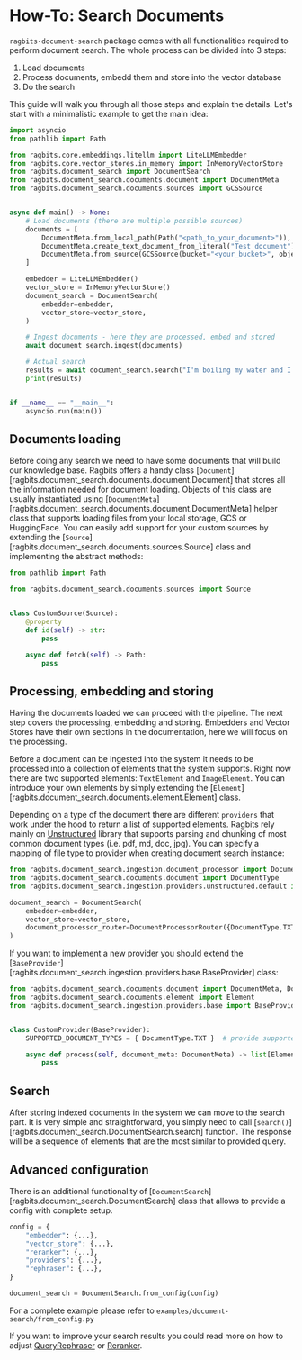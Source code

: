 # How-To: Search Documents

`ragbits-document-search` package comes with all functionalities required to perform document search. The whole process can be divided into 3 steps:
1. Load documents
2. Process documents, embedd them and store into the vector database
3. Do the search

This guide will walk you through all those steps and explain the details. Let's start with a minimalistic example to get the main idea:

```python
import asyncio
from pathlib import Path

from ragbits.core.embeddings.litellm import LiteLLMEmbedder
from ragbits.core.vector_stores.in_memory import InMemoryVectorStore
from ragbits.document_search import DocumentSearch
from ragbits.document_search.documents.document import DocumentMeta
from ragbits.document_search.documents.sources import GCSSource


async def main() -> None:
    # Load documents (there are multiple possible sources)
    documents = [
        DocumentMeta.from_local_path(Path("<path_to_your_document>")),
        DocumentMeta.create_text_document_from_literal("Test document"),
        DocumentMeta.from_source(GCSSource(bucket="<your_bucket>", object_name="<your_object_name>"))
    ]

    embedder = LiteLLMEmbedder()
    vector_store = InMemoryVectorStore()
    document_search = DocumentSearch(
        embedder=embedder,
        vector_store=vector_store,
    )

    # Ingest documents - here they are processed, embed and stored
    await document_search.ingest(documents)

    # Actual search
    results = await document_search.search("I'm boiling my water and I need a joke")
    print(results)


if __name__ == "__main__":
    asyncio.run(main())
```

## Documents loading
Before doing any search we need to have some documents that will build our knowledge base. Ragbits offers a handy class [`Document`][ragbits.document_search.documents.document.Document] that stores all the information needed for document loading.
Objects of this class are usually instantiated using [`DocumentMeta`][ragbits.document_search.documents.document.DocumentMeta] helper class that supports loading files from your local storage, GCS or HuggingFace.
You can easily add support for your custom sources by extending the [`Source`][ragbits.document_search.documents.sources.Source] class and implementing the abstract methods:

```python
from pathlib import Path

from ragbits.document_search.documents.sources import Source


class CustomSource(Source):
    @property
    def id(self) -> str:
        pass

    async def fetch(self) -> Path:
        pass
```

## Processing, embedding and storing
Having the documents loaded we can proceed with the pipeline. The next step covers the processing, embedding and storing. Embedders and Vector Stores have their own sections in the documentation, here we will focus on the processing.

Before a document can be ingested into the system it needs to be processed into a collection of elements that the system supports. Right now there are two supported elements:
`TextElement` and `ImageElement`. You can introduce your own elements by simply extending the [`Element`][ragbits.document_search.documents.element.Element] class.

Depending on a type of the document there are different `providers` that work under the hood to return a list of supported elements. Ragbits rely mainly on [Unstructured](https://unstructured.io/)
library that supports parsing and chunking of most common document types (i.e. pdf, md, doc, jpg). You can specify a mapping of file type to provider when creating document search instance:
```python
from ragbits.document_search.ingestion.document_processor import DocumentProcessorRouter
from ragbits.document_search.documents.document import DocumentType
from ragbits.document_search.ingestion.providers.unstructured.default import UnstructuredDefaultProvider

document_search = DocumentSearch(
    embedder=embedder,
    vector_store=vector_store,
    document_processor_router=DocumentProcessorRouter({DocumentType.TXT: UnstructuredDefaultProvider()})
)
```

If you want to implement a new provider you should extend the [`BaseProvider`][ragbits.document_search.ingestion.providers.base.BaseProvider] class:
```python
from ragbits.document_search.documents.document import DocumentMeta, DocumentType
from ragbits.document_search.documents.element import Element
from ragbits.document_search.ingestion.providers.base import BaseProvider


class CustomProvider(BaseProvider):
    SUPPORTED_DOCUMENT_TYPES = { DocumentType.TXT }  # provide supported document types

    async def process(self, document_meta: DocumentMeta) -> list[Element]:
        pass
```

## Search
After storing indexed documents in the system we can move to the search part. It is very simple and straightforward, you simply need to call [`search()`][ragbits.document_search.DocumentSearch.search] function.
The response will be a sequence of elements that are the most similar to provided query.

## Advanced configuration
There is an additional functionality of [`DocumentSearch`][ragbits.document_search.DocumentSearch] class that allows to provide a config with complete setup.
```python
config = {
    "embedder": {...},
    "vector_store": {...},
    "reranker": {...},
    "providers": {...},
    "rephraser": {...},
}

document_search = DocumentSearch.from_config(config)
```
For a complete example please refer to `examples/document-search/from_config.py`

If you want to improve your search results you could read more on how to adjust [QueryRephraser](use_rephraser.md) or [Reranker](use_reranker.md).